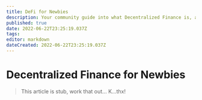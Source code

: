 ```yaml
---
title: DeFi for Newbies
description: Your community guide into what Decentralized Finance is, and how it works!
published: true
date: 2022-06-22T23:25:19.037Z
tags: 
editor: markdown
dateCreated: 2022-06-22T23:25:19.037Z
---
```


# Decentralized Finance for Newbies

> This article is stub, work that out... K...thx!